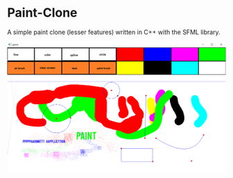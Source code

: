 # Paint-Clone
A simple paint clone (lesser features) written in C++ with the SFML library.
  
  
<img src="Paint/Paint/Paint/image/paintapp.png">

